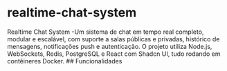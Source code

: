 # realtime-chat-system
Realtime Chat System -Um sistema de chat em tempo real completo, modular e escalável, com suporte a salas públicas e privadas, histórico de mensagens, notificações push e autenticação. O projeto utiliza Node.js, WebSockets, Redis, PostgreSQL e React com Shadcn UI, tudo rodando em contêineres Docker.  ## Funcionalidades
